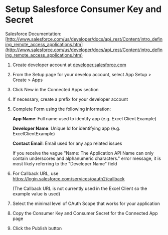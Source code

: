 # Setup Salesforce Consumer Key and Secret

Salesforce Documentation:
[http://www.salesforce.com/us/developer/docs/api_rest/Content/intro_defining_remote_access_applications.htm](http://www.salesforce.com/us/developer/docs/api_rest/Content/intro_defining_remote_access_applications.htm)

1. Create developer account at [developer.salesforce.com](developer.salesforce.com)
2. From the Setup page for your develop account, select App Setup > Create > Apps
3. Click New in the Connected Apps section
4. If necessary, create a prefix for your developer account
5. Complete Form using the following information:

    **App Name**: Full name used to identify app (e.g. Excel Client Example)
    
    **Developer Name**: Unique Id for identifying app (e.g. ExcelClientExample)
    
    **Contact Email**: Email used for any app related issues

    If you receive the vague "Name: The Application API Name can only contain underscores and alphanumeric characters." error message, it is most likely referring to the "Developer Name" field

6. For Callback URL, use https://login.salesforce.com/services/oauth2/callback

    (The Callback URL is not currently used in the Excel Client so the example value is used)

7. Select the minimal level of OAuth Scope that works for your application
8. Copy the Consumer Key and Consumer Secret for the Connected App page
9. Click the Publish button
